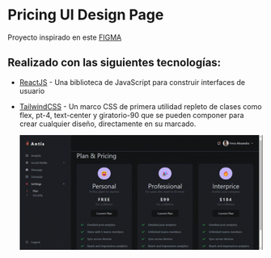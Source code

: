 # Pricing UI Design Page

Proyecto inspirado en este [FIGMA](https://uistore.org/product/pricing-ui-design-page/)

## Realizado con las siguientes tecnologías:

- [ReactJS](https://es.reactjs.org/) - Una biblioteca de JavaScript para construir interfaces de usuario
- [TailwindCSS](https://tailwindcss.com/) - Un marco CSS de primera utilidad repleto de clases como flex, pt-4, text-center y giratorio-90 que se pueden componer para crear cualquier diseño, directamente en su marcado.


  ![til](./public/giff.gif)

